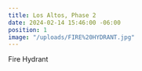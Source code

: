 ```yaml
---
title: Los Altos, Phase 2
date: 2024-02-14 15:46:00 -06:00
position: 1
image: "/uploads/FIRE%20HYDRANT.jpg"
---
```


Fire Hydrant